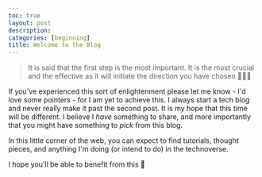 ```yaml
---
toc: true
layout: post
description: 
categories: [beginning]
title: Welcome to the Blog
---
```


> It is said that the first step is the most important. It is the most crucial and the effective as it will initiate the direction you have chosen 🧘🏿‍♀

If you've experienced this sort of enlightenment please let me know - I'd love some pointers - for I am yet to achieve this. I always start a tech blog and never really make it past the second post. It is my hope that this time will be different. I believe I *have* something to share, and more importantly that you might have something to *pick* from this blog. 

In this little corner of the web, you can expect to find tutorials, thought pieces, and anything I'm doing (or intend to do) in the technoverse. 

I hope you'll be able to benefit from this 🤗


